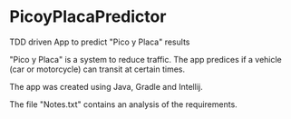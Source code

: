 # PicoyPlacaPredictor
TDD driven App to predict "Pico y Placa" results

"Pico y Placa" is a system to reduce traffic. The app predices if a vehicle (car or motorcycle) can transit at certain times. 

The app was created using Java, Gradle and Intellij.

The file "Notes.txt" contains an analysis of the requirements. 
